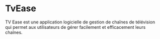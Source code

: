 # TvEase
TV Ease est une application logicielle de gestion de chaînes de télévision qui permet aux utilisateurs de gérer facilement et efficacement leurs chaînes. 

